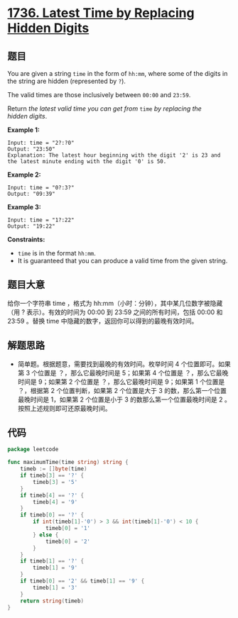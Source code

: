 # [1736. Latest Time by Replacing Hidden Digits](https://leetcode.com/problems/latest-time-by-replacing-hidden-digits/)


## 题目

You are given a string `time` in the form of `hh:mm`, where some of the digits in the string are hidden (represented by `?`).

The valid times are those inclusively between `00:00` and `23:59`.

Return *the latest valid time you can get from* `time` *by replacing the hidden* *digits*.

**Example 1:**

```
Input: time = "2?:?0"
Output: "23:50"
Explanation: The latest hour beginning with the digit '2' is 23 and the latest minute ending with the digit '0' is 50.
```

**Example 2:**

```
Input: time = "0?:3?"
Output: "09:39"
```

**Example 3:**

```
Input: time = "1?:22"
Output: "19:22"
```

**Constraints:**

- `time` is in the format `hh:mm`.
- It is guaranteed that you can produce a valid time from the given string.

## 题目大意

给你一个字符串 time ，格式为 hh:mm（小时：分钟），其中某几位数字被隐藏（用 ? 表示）。有效的时间为 00:00 到 23:59 之间的所有时间，包括 00:00 和 23:59 。替换 time 中隐藏的数字，返回你可以得到的最晚有效时间。

## 解题思路

- 简单题。根据题意，需要找到最晚的有效时间。枚举时间 4 个位置即可。如果第 3 个位置是 ？，那么它最晚时间是 5；如果第 4 个位置是 ？，那么它最晚时间是 9；如果第 2 个位置是 ？，那么它最晚时间是 9；如果第 1 个位置是 ？，根据第 2 个位置判断，如果第 2 个位置是大于 3 的数，那么第一个位置最晚时间是 1，如果第 2 个位置是小于 3 的数那么第一个位置最晚时间是 2 。按照上述规则即可还原最晚时间。

## 代码

```go
package leetcode

func maximumTime(time string) string {
    timeb := []byte(time)
    if timeb[3] == '?' {
        timeb[3] = '5'
    }
    if timeb[4] == '?' {
        timeb[4] = '9'
    }
    if timeb[0] == '?' {
        if int(timeb[1]-'0') > 3 && int(timeb[1]-'0') < 10 {
            timeb[0] = '1'
        } else {
            timeb[0] = '2'
        }
    }
    if timeb[1] == '?' {
        timeb[1] = '9'
    }
    if timeb[0] == '2' && timeb[1] == '9' {
        timeb[1] = '3'
    }
    return string(timeb)
}
```